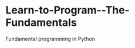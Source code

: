 Learn-to-Program--The-Fundamentals
==================================

Fundamental programming in Python

